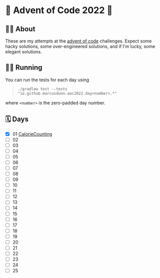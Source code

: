 # 🎄 Advent of Code 2022 🎄

## 🎅🏻 About

These are my attempts at the [advent of code][00] challenges. Expect some hacky solutions, some over-engineered
solutions, and if I'm lucky, some elegant solutions.

## 🏃🏻 Running

You can run the tests for each day using

> `./gradlew test --tests "io.github.marcusdunn.aoc2022.day<number>.*"`

where `<number>` is the zero-padded day number.

## 🗓️ Days

- [x] 01 [CalorieCounting][01]
- [ ] 02
- [ ] 03
- [ ] 04
- [ ] 05
- [ ] 06
- [ ] 07
- [ ] 08
- [ ] 09
- [ ] 10
- [ ] 11
- [ ] 12
- [ ] 13
- [ ] 14
- [ ] 15
- [ ] 16
- [ ] 17
- [ ] 18
- [ ] 19
- [ ] 20
- [ ] 21
- [ ] 22
- [ ] 23
- [ ] 24
- [ ] 25

[00]: https://adventofcode.com/

[01]: https://github.com/MarcusDunn/aoc2022/blob/master/src/main/kotlin/io/github/marcusdunn/aoc2022/day01/CalorieCounting.kt